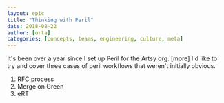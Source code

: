 ```yaml
---
layout: epic
title: "Thinking with Peril"
date: 2018-08-22
author: [orta]
categories: [concepts, teams, engineering, culture, meta]
---
```


It's been over a year since I set up Peril for the Artsy org. [more] I'd like to try and cover three cases of peril 
workflows that weren't initially obvious.

1. RFC process
2. Merge on Green
3. eRT
